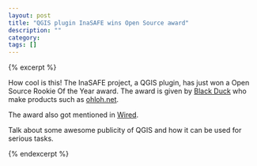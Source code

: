 ```yaml
---
layout: post
title: "QGIS plugin InaSAFE wins Open Source award"
description: ""
category: 
tags: []
---
```


{% excerpt %}

How cool is this! The InaSAFE project, a QGIS plugin, has just won a Open Source Rookie Of the Year award.  The award is given by [Black Duck](http://www.blackducksoftware.com/) who make products such as [ohloh.net](http://www.ohloh.net/).

The award also got mentioned in [Wired](http://www.wired.com/wiredenterprise/2013/01/open-source-rookies-of-year/).

Talk about some awesome publicity of QGIS and how it can be used for serious tasks. 

{% endexcerpt %}